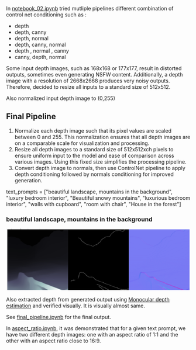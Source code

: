 In [notebook_02.ipynb](/notebook_02.ipynb) tried mutliple pipelines different combination of control net conditioning such as :
- depth
- depth, canny
- depth, normal
- depth, canny, normal
- depth , normal , canny
- canny, depth, normal

Some input depth images, such as 168x168 or 177x177, result in distorted outputs, sometimes even generating NSFW content. 
Additionally, a depth image with a resolution of 2668x2668 produces very noisy outputs. 
Therefore, decided to resize all inputs to a standard size of 512x512.

Also normalized input depth image to (0,255)


## Final Pipeline
1. Normalize each depth image such that its pixel values are scaled between 0 and 255. This normalization ensures that all depth images are on a comparable scale for visualization and processing.
2. Resize all depth images to a standard size of 512x512xch pixels to ensure uniform input to the model and ease of comparison across various images. Using this fixed size simplifies the processing pipeline.
3. Convert depth image to normals, then use ControlNet pipeline to apply depth conditioning followed by normals conditioning for improved generation.


text_prompts = ["beautiful landscape, mountains in the background",
"luxury bedroom interior",
"Beautiful snowy mountains",
"luxurious bedroom interior",
"walls with cupboard",
"room with chair",
"House in the forest"]

### beautiful landscape, mountains in the background
![logo](./outputs/depth_canny_normal_0.png)




Also extracted depth from generated output using [Monocular depth estimation](https://huggingface.co/docs/transformers/en/tasks/monocular_depth_estimation) and verified visually.
It is visually almost same. 

See [final_pipeline.ipynb](/final_pipeline.ipynb) for the final output.


In [aspect_ratio.ipynb](/aspect_ratio.ipynb), it was demonstrated that for a given text prompt, we have two different depth images: 
one with an aspect ratio of 1:1 and the other with an aspect ratio close to 16:9.






